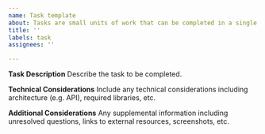 ```yaml
---
name: Task template
about: Tasks are small units of work that can be completed in a single sprint
title: ''
labels: task
assignees: ''

---
```


**__Task Description__**
Describe the task to be completed.

**__Technical Considerations__**
Include any technical considerations including architecture (e.g. API), required libraries, etc.

**__Additional Considerations__**
Any supplemental information including unresolved questions, links to external resources, screenshots, etc.
